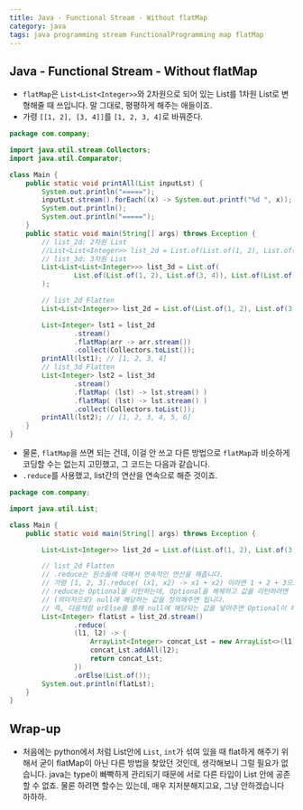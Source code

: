 ```yaml
---
title: Java - Functional Stream - Without flatMap
category: java
tags: java programming stream FunctionalProgramming map flatMap
---
```


## Java - Functional Stream - Without flatMap

- `flatMap`은 `List<List<Integer>>`와 2차원으로 되어 있는 List를 1차원 List로 변형해줄 때 쓰입니다. 말 그대로, 평평하게 해주는 애들이죠.
- 가령 `[[1, 2], [3, 4]]`를 `[1, 2, 3, 4]`로 바꿔준다.

```java
package com.company;

import java.util.stream.Collectors;
import java.util.Comparator;

class Main {
    public static void printAll(List inputLst) {
        System.out.println("=====");
        inputLst.stream().forEach((x) -> System.out.printf("%d ", x));
        System.out.println();
        System.out.println("=====");
    }
    public static void main(String[] args) throws Exception {
        // list_2d: 2차원 List
        //List<List<Integer>> list_2d = List.of(List.of(1, 2), List.of(3, 4));
        // list_3d: 3차원 List
        List<List<List<Integer>>> list_3d = List.of(
                List.of(List.of(1, 2), List.of(3, 4)), List.of(List.of(5, 6))
        );

        // list_2d Flatten
        List<List<Integer>> list_2d = List.of(List.of(1, 2), List.of(3, 4));

        List<Integer> lst1 = list_2d
                .stream()
                .flatMap(arr -> arr.stream())
                .collect(Collectors.toList());
        printAll(lst1); // [1, 2, 3, 4]
        // list_3d Flatten
        List<Integer> lst2 = list_3d
                .stream()
                .flatMap( (lst) -> lst.stream() )
                .flatMap( (lst) -> lst.stream() )
                .collect(Collectors.toList());
        printAll(lst2); // [1, 2, 3, 4, 5, 6]
    }
}
```

- 물론, `flatMap`을 쓰면 되는 건데, 이걸 안 쓰고 다른 방법으로 `flatMap`과 비슷하게 코딩할 수는 없는지 고민했고, 그 코드는 다음과 같습니다.
- `.reduce`를 사용했고, list간의 연산을 연속으로 해준 것이죠.

```java
package com.company;

import java.util.List;

class Main {
    public static void main(String[] args) throws Exception {

        List<List<Integer>> list_2d = List.of(List.of(1, 2), List.of(3, 4));

        // list_2d Flatten
        // .reduce는 원소들에 대해서 연속적인 연산을 해줍니다.
        // 가령 [1, 2, 3].reduce( (x1, x2) -> x1 + x2) 이라면 1 + 2 + 3으로 6이 됩니다.
        // reduce는 Optional을 리턴하는데, Optional을 해체하고 값을 리턴하려면
        // (의미저으로) null애 해당하는 값을 정의해주면 됩니다.
        // 즉, 다음처럼 orElse를 통해 null에 해당되는 값을 넣어주면 Optional이 해체되죠.
        List<Integer> flatLst = list_2d.stream()
                .reduce(
                (l1, l2) -> {
                    ArrayList<Integer> concat_Lst = new ArrayList<>(l1);
                    concat_Lst.addAll(l2);
                    return concat_Lst;
                })
                .orElse(List.of());
        System.out.println(flatLst);
    }
}
```

## Wrap-up

- 처음에는 python에서 처럼 List안에 `List`, `int`가 섞여 있을 때 flat하게 해주기 위해서 굳이 flatMap이 아닌 다른 방법을 찾았던 것인데, 생각해보니 그럴 필요가 없습니다. java는 type이 빠빡하게 관리되기 때문에 서로 다른 타입이 List 안에 공존할 수 없죠. 물론 하려면 할수는 있는데, 매우 지저분해지고요, 그냥 안하겠습니다 하하하.
